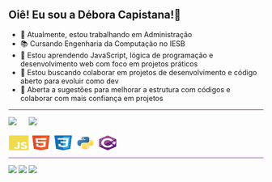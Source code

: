 ## Oiê! Eu sou a Débora Capistana!👋

- 💼 Atualmente, estou trabalhando em Administração
- 📚 Cursando Engenharia da Computação no IESB
- 📝 Estou aprendendo JavaScript, lógica de programação e desenvolvimento web com foco em projetos práticos
- 👯 Estou buscando colaborar em projetos de desenvolvimento e código aberto para evoluir como dev
- 🤔 Aberta a sugestões para melhorar a estrutura com códigos e colaborar com mais confiança em projetos
  
<hr style="height: 1px; background-color: #9B2242; border: none;">
<div>
  <img height="180em" src="https://github-readme-stats.vercel.app/api?username=DeboraCapistana&show_icons=true&theme=dark&include_all_commits=true&count_private=true&border_color=9B2242"/>
  &nbsp;&nbsp;&nbsp;&nbsp;
  <img height="180em" src="https://github-readme-stats.vercel.app/api/top-langs/?username=DeboraCapistana&layout=compact&langs_count=10&theme=dark&border_color=9B2242"/>
</div>

<div style="display: inline_block"><br>
  <img align="center" alt="Debs-Js" height="30" width="40" src="https://raw.githubusercontent.com/devicons/devicon/master/icons/javascript/javascript-plain.svg">
  <img align="center" alt="Debs-HTML" height="30" width="40" src="https://raw.githubusercontent.com/devicons/devicon/master/icons/html5/html5-original.svg">
  <img align="center" alt="Debs-CSS" height="30" width="40" src="https://raw.githubusercontent.com/devicons/devicon/master/icons/css3/css3-original.svg">
  <img align="center" alt="Debs-Python" height="30" width="40" src="https://raw.githubusercontent.com/devicons/devicon/master/icons/python/python-original.svg">
  <img align="center" alt="Debs-Csharp" height="30" width="40" src="https://raw.githubusercontent.com/devicons/devicon/master/icons/csharp/csharp-original.svg">
</div>

<hr style="height: 1px; background-color: #9640B0; border: none;">
 
<div> 
  <a href="https://www.instagram.com/debs.capistana/" target="_blank"><img src="https://img.shields.io/badge/-Instagram-%23E4405F?style=for-the-badge&logo=instagram&logoColor=white" target="_blank"></a>
  <a href = "deborawc9904@gmail.com"><img src="https://img.shields.io/badge/-Gmail-%23333?style=for-the-badge&logo=gmail&logoColor=white" target="_blank"></a>
  <a href="https://www.linkedin.com/in/d%C3%A9bora-capistana-3014b82b3/" target="_blank"><img src="https://img.shields.io/badge/-LinkedIn-%230077B5?style=for-the-badge&logo=linkedin&logoColor=white" target="_blank"></a> 

</div>
